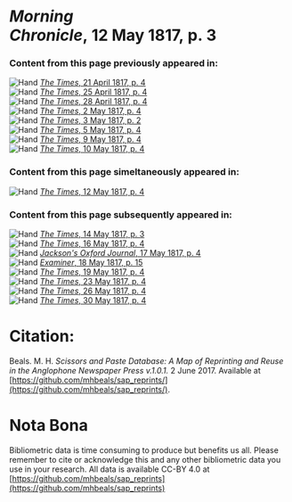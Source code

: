 # *Morning Chronicle*, 12 May 1817, p. 3  
  
### Content from this page previously appeared in:  
![Hand](http://scissorsandpaste.net/wp-content/uploads/2017/06/smallhandpointer.png) [*The Times*, 21 April 1817, p. 4](https://mhbeals.github.io/sap_html/The-Times/The-Times-21-April-1817-p-4)  
![Hand](http://scissorsandpaste.net/wp-content/uploads/2017/06/smallhandpointer.png) [*The Times*, 25 April 1817, p. 4](https://mhbeals.github.io/sap_html/The-Times/The-Times-25-April-1817-p-4)  
![Hand](http://scissorsandpaste.net/wp-content/uploads/2017/06/smallhandpointer.png) [*The Times*, 28 April 1817, p. 4](https://mhbeals.github.io/sap_html/The-Times/The-Times-28-April-1817-p-4)  
![Hand](http://scissorsandpaste.net/wp-content/uploads/2017/06/smallhandpointer.png) [*The Times*, 2 May 1817, p. 4](https://mhbeals.github.io/sap_html/The-Times/The-Times-2-May-1817-p-4)  
![Hand](http://scissorsandpaste.net/wp-content/uploads/2017/06/smallhandpointer.png) [*The Times*, 3 May 1817, p. 2](https://mhbeals.github.io/sap_html/The-Times/The-Times-3-May-1817-p-2)  
![Hand](http://scissorsandpaste.net/wp-content/uploads/2017/06/smallhandpointer.png) [*The Times*, 5 May 1817, p. 4](https://mhbeals.github.io/sap_html/The-Times/The-Times-5-May-1817-p-4)  
![Hand](http://scissorsandpaste.net/wp-content/uploads/2017/06/smallhandpointer.png) [*The Times*, 9 May 1817, p. 4](https://mhbeals.github.io/sap_html/The-Times/The-Times-9-May-1817-p-4)  
![Hand](http://scissorsandpaste.net/wp-content/uploads/2017/06/smallhandpointer.png) [*The Times*, 10 May 1817, p. 4](https://mhbeals.github.io/sap_html/The-Times/The-Times-10-May-1817-p-4)  
  
### Content from this page simeltaneously appeared in:  
![Hand](http://scissorsandpaste.net/wp-content/uploads/2017/06/smallhandpointer.png) [*The Times*, 12 May 1817, p. 4](https://mhbeals.github.io/sap_html/The-Times/The-Times-12-May-1817-p-4)  
  
### Content from this page subsequently appeared in:  
![Hand](http://scissorsandpaste.net/wp-content/uploads/2017/06/smallhandpointer.png) [*The Times*, 14 May 1817, p. 3](https://mhbeals.github.io/sap_html/The-Times/The-Times-14-May-1817-p-3)  
![Hand](http://scissorsandpaste.net/wp-content/uploads/2017/06/smallhandpointer.png) [*The Times*, 16 May 1817, p. 4](https://mhbeals.github.io/sap_html/The-Times/The-Times-16-May-1817-p-4)  
![Hand](http://scissorsandpaste.net/wp-content/uploads/2017/06/smallhandpointer.png) [*Jackson's Oxford Journal*, 17 May 1817, p. 4](https://mhbeals.github.io/sap_html/Jackson's-Oxford-Journal/Jackson's-Oxford-Journal-17-May-1817-p-4)  
![Hand](http://scissorsandpaste.net/wp-content/uploads/2017/06/smallhandpointer.png) [*Examiner*, 18 May 1817, p. 15](https://mhbeals.github.io/sap_html/Examiner/Examiner-18-May-1817-p-15)  
![Hand](http://scissorsandpaste.net/wp-content/uploads/2017/06/smallhandpointer.png) [*The Times*, 19 May 1817, p. 4](https://mhbeals.github.io/sap_html/The-Times/The-Times-19-May-1817-p-4)  
![Hand](http://scissorsandpaste.net/wp-content/uploads/2017/06/smallhandpointer.png) [*The Times*, 23 May 1817, p. 4](https://mhbeals.github.io/sap_html/The-Times/The-Times-23-May-1817-p-4)  
![Hand](http://scissorsandpaste.net/wp-content/uploads/2017/06/smallhandpointer.png) [*The Times*, 26 May 1817, p. 4](https://mhbeals.github.io/sap_html/The-Times/The-Times-26-May-1817-p-4)  
![Hand](http://scissorsandpaste.net/wp-content/uploads/2017/06/smallhandpointer.png) [*The Times*, 30 May 1817, p. 4](https://mhbeals.github.io/sap_html/The-Times/The-Times-30-May-1817-p-4)  


# Citation: 

Beals. M. H. *Scissors and Paste Database: A Map of Reprinting and Reuse in the Anglophone Newspaper Press v.1.0.1.* 2 June 2017. Available at [https://github.com/mhbeals/sap_reprints/](https://github.com/mhbeals/sap_reprints/). 

# Nota Bona

Bibliometric data is time consuming to produce but benefits us all. Please remember to cite or acknowledge this and any other bibliometric data you use in your research. All data is available CC-BY 4.0 at [https://github.com/mhbeals/sap_reprints](https://github.com/mhbeals/sap_reprints)